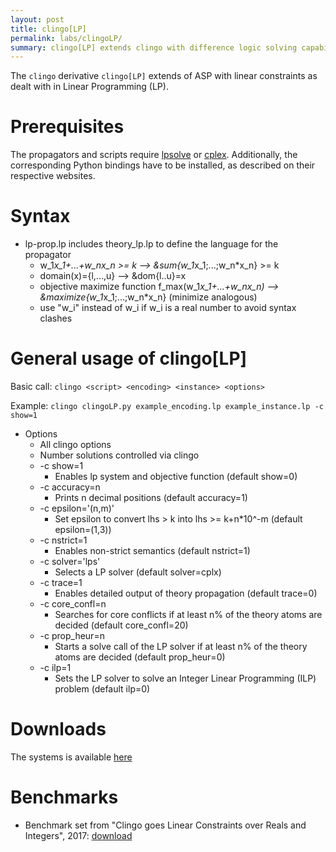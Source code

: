 ```yaml
---
layout: post
title: clingo[LP]
permalink: labs/clingoLP/
summary: clingo[LP] extends clingo with difference logic solving capabilities.
---
```


The `clingo` derivative `clingo[LP]` extends of ASP with linear constraints as dealt with in Linear Programming (LP). 

# Prerequisites
The propagators and scripts require [lpsolve](https://sourceforge.net/projects/lpsolve/) or [cplex](https://www.ibm.com/support/knowledgecenter/SSSA5P_12.7.0/ilog.odms.cplex.help/CPLEX/GettingStarted/topics/set_up/Python_setup.html).
Additionally, the corresponding Python bindings have to be installed, as described on their respective websites.

# Syntax
* lp-prop.lp includes theory_lp.lp to define the language for the propagator
    * w_1*x_1+...+w_nx_n >= k --> &sum{w_1*x_1;...;w_n*x_n} >= k
    * domain(x)={l,...,u} --> &dom{l..u}=x
    * objective maximize function f_max(w_1*x_1+...+w_nx_n) --> &maximize{w_1*x_1;...;w_n*x_n} (minimize analogous)
    * use "w_i" instead of w_i if w_i is a real number to avoid syntax clashes

# General usage of clingo[LP]
Basic call:
`clingo <script> <encoding> <instance> <options>`

Example:
`clingo clingoLP.py example_encoding.lp example_instance.lp -c show=1`

* Options 
    * All clingo options
    * Number solutions controlled via clingo 
    * -c show=1
        * Enables lp system and objective function (default show=0)
    * -c accuracy=n 
        * Prints n decimal positions (default accuracy=1)
    * -c epsilon='(n,m)'
        * Set epsilon to convert lhs > k into lhs >= k+n*10^-m (default epsilon=(1,3))
    * -c nstrict=1
        * Enables non-strict semantics (default nstrict=1)
    * -c solver='lps'
        * Selects a LP solver (default solver=cplx) 
    * -c trace=1
        * Enables detailed output of theory propagation (default trace=0)
    * -c core_confl=n
        * Searches for core conflicts if at least n% of the theory atoms are decided (default core_confl=20)
    * -c prop_heur=n
        * Starts a solve call of the LP solver if at least n% of the theory atoms are decided (default prop_heur=0)
    * -c ilp=1
        * Sets the LP solver to solve an Integer Linear Programming (ILP) problem (default ilp=0)

# Downloads

The systems is available [here](https://github.com/potassco/clingoLP)

# Benchmarks

- Benchmark set from "Clingo goes Linear Constraints over Reals and Integers", 2017: [download](http://www.cs.uni-potsdam.de/wv/clingo/clingoLC-benchmarks.tar.gz)
